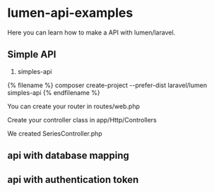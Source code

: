 # lumen-api-examples
Here you can learn how to make a API with lumen/laravel.


## Simple API

01. simples-api

{% filename %}
composer create-project --prefer-dist laravel/lumen simples-api
{% endfilename %}

You can create your router in routes/web.php 

Create your controller class in app/Http/Controllers

We created SeriesController.php


## api with database mapping



## api with authentication token


